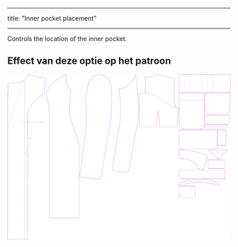 - - -
title: "Inner pocket placement"
- - -

Controls the location of the inner pocket.

## Effect van deze optie op het patroon

![This image shows the effect of this option by superimposing several variants that have a different value for this option](carlita_innerpocketplacement_sample.svg "Effect of this option on the pattern")
